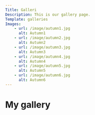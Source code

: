 ```yaml
---
Title: Galleri
Description: This is our gallery page.
Template: galleries
Images:
    - url: /image/autumn1.jpg
      alt: Autumn1
    - url: /image/autumn2.jpg
      alt: Autumn2
    - url: /image/autumn3.jpg
      alt: Autumn3
    - url: /image/autumn4.jpg
      alt: Autumn4
    - url: /image/autumn5.jpg
      alt: Autumn5
    - url: /image/autumn6.jpg
      alt: Autumn6
---
```


My gallery
==========================
